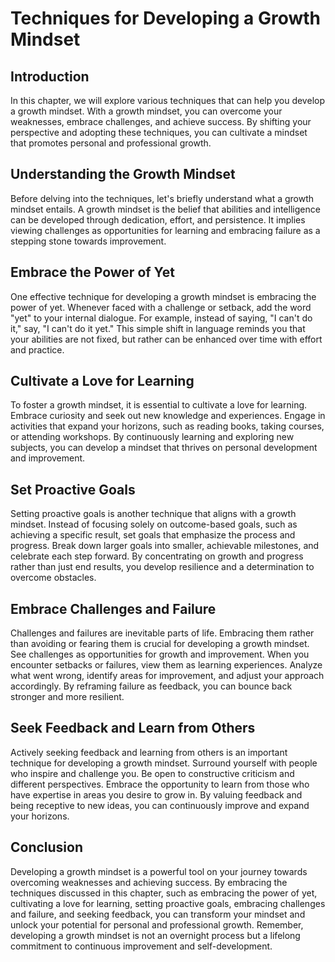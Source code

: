 Techniques for Developing a Growth Mindset
===================================================

Introduction
------------

In this chapter, we will explore various techniques that can help you develop a growth mindset. With a growth mindset, you can overcome your weaknesses, embrace challenges, and achieve success. By shifting your perspective and adopting these techniques, you can cultivate a mindset that promotes personal and professional growth.

Understanding the Growth Mindset
--------------------------------

Before delving into the techniques, let's briefly understand what a growth mindset entails. A growth mindset is the belief that abilities and intelligence can be developed through dedication, effort, and persistence. It implies viewing challenges as opportunities for learning and embracing failure as a stepping stone towards improvement.

Embrace the Power of Yet
------------------------

One effective technique for developing a growth mindset is embracing the power of yet. Whenever faced with a challenge or setback, add the word "yet" to your internal dialogue. For example, instead of saying, "I can't do it," say, "I can't do it yet." This simple shift in language reminds you that your abilities are not fixed, but rather can be enhanced over time with effort and practice.

Cultivate a Love for Learning
-----------------------------

To foster a growth mindset, it is essential to cultivate a love for learning. Embrace curiosity and seek out new knowledge and experiences. Engage in activities that expand your horizons, such as reading books, taking courses, or attending workshops. By continuously learning and exploring new subjects, you can develop a mindset that thrives on personal development and improvement.

Set Proactive Goals
-------------------

Setting proactive goals is another technique that aligns with a growth mindset. Instead of focusing solely on outcome-based goals, such as achieving a specific result, set goals that emphasize the process and progress. Break down larger goals into smaller, achievable milestones, and celebrate each step forward. By concentrating on growth and progress rather than just end results, you develop resilience and a determination to overcome obstacles.

Embrace Challenges and Failure
------------------------------

Challenges and failures are inevitable parts of life. Embracing them rather than avoiding or fearing them is crucial for developing a growth mindset. See challenges as opportunities for growth and improvement. When you encounter setbacks or failures, view them as learning experiences. Analyze what went wrong, identify areas for improvement, and adjust your approach accordingly. By reframing failure as feedback, you can bounce back stronger and more resilient.

Seek Feedback and Learn from Others
-----------------------------------

Actively seeking feedback and learning from others is an important technique for developing a growth mindset. Surround yourself with people who inspire and challenge you. Be open to constructive criticism and different perspectives. Embrace the opportunity to learn from those who have expertise in areas you desire to grow in. By valuing feedback and being receptive to new ideas, you can continuously improve and expand your horizons.

Conclusion
----------

Developing a growth mindset is a powerful tool on your journey towards overcoming weaknesses and achieving success. By embracing the techniques discussed in this chapter, such as embracing the power of yet, cultivating a love for learning, setting proactive goals, embracing challenges and failure, and seeking feedback, you can transform your mindset and unlock your potential for personal and professional growth. Remember, developing a growth mindset is not an overnight process but a lifelong commitment to continuous improvement and self-development.

